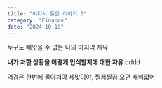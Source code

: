 ```yaml
---
title: "어디서 들은 이야기 3"
category: "Finance"
date: "2024-10-18"
---
```


누구도 빼앗을 수 없는 나의 마지막 자유

**내가 처한 상황을 어떻게 인식할지에 대한 자유**
dddd

역경은 한번에 몰아쳐야 제맛이야, 찔끔찔끔 오면 재미없어
